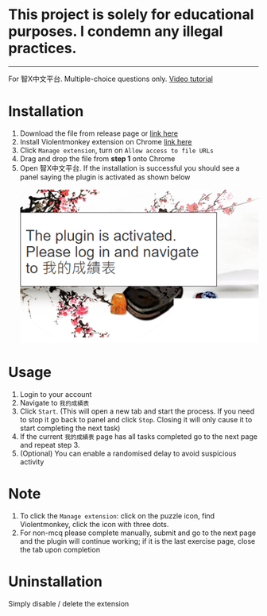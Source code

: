 # This project is solely for educational purposes. I condemn any illegal practices.
---
For 智X中文平台. Multiple-choice questions only.
[Video tutorial](https://www.youtube.com/watch?v=cMhIG1ozJfU)

# Installation
1. Download the file from release page or [link here](https://github.com/watermelonoof/AutoCompleteiLearner/releases/latest/download/autocomplete-i-learner.user.js)
2. Install Violentmonkey extension on Chrome [link here](https://chrome.google.com/webstore/detail/violentmonkey/jinjaccalgkegednnccohejagnlnfdag)
3. Click `Manage extension`, turn on `Allow access to file URLs`
4. Drag and drop the file from **step 1** onto Chrome
5. Open 智X中文平台. If the installation is successful you should see a panel saying the plugin is activated as shown below<br/><br/>
![Plugin activated](images/activated.png)

# Usage
1. Login to your account
2. Navigate to `我的成績表`
3. Click `Start`. (This will open a new tab and start the process. If you need to stop it go back to panel and click `Stop`. Closing it will only cause it to start completing the next task)
4. If the current `我的成績表` page has all tasks completed go to the next page and repeat step 3.
5. (Optional) You can enable a randomised delay to avoid suspicious activity

# Note
1. To click the `Manage extension`: click on the puzzle icon, find Violentmonkey, click the icon with three dots.
2. For non-mcq please complete manually, submit and go to the next page and the plugin will continue working; if it is the last exercise page, close the tab upon completion

# Uninstallation
Simply disable / delete the extension
